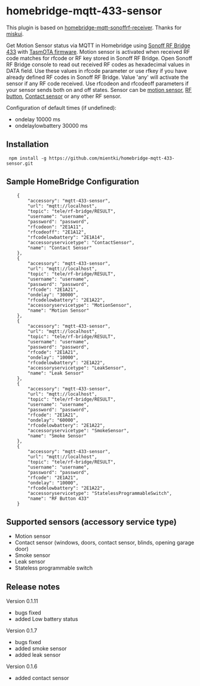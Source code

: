 # homebridge-mqtt-433-sensor

This plugin is based on [homebridge-mqtt-sonoffrf-receiver](https://github.com/miskui/homebridge-mqtt-sonoffrf-receiver). Thanks for [miskui](https://github.com/miskui).

Get Motion Sensor status via MQTT in Homebridge using [Sonoff RF Bridge 433](https://www.itead.cc/sonoff-rf-bridge-433.html) with [TasmOTA firmware](https://github.com/arendst/Sonoff-Tasmota/wiki).
Motion sensor is activated when received RF code matches for rfcode or RF key stored in Sonoff RF Bridge. Open Sonoff RF Bridge console to read out received RF codes as hexadecimal values in DATA field. Use these values in rfcode parameter or use rfkey if you have already defined RF codes in Sonoff RF Bridge. Value 'any' will activate the sensor if any RF code received. Use rfcodeon and rfcodeoff parameters if your sensor sends both on and off states.
Sensor can be [motion sensor](https://www.itead.cc/sonoff-rf-bridge-433.html), [RF button](https://www.aliexpress.com/item/86-Wall-Panel-Wireless-Remote-Transmitter-1-2-3-Channel-Sticky-RF-TX-Smart-For-Home/32793117889.html?spm=a2g0s.9042311.0.0.nUq3pZ), [Contact sensor](https://www.aliexpress.com/item/SECRUI-D026-Window-Door-Magnet-Sensor-Detector-Portable-Alarm-Sensors-Smart-Home-Detectors-Wireless-For-SECRUI/32891067687.html) or any other RF sensor.

Configuration of default times (if undefined):
- ondelay 10000 ms
- ondelaylowbattery 30000 ms

Installation
--------------------
     npm install -g https://github.com/mientki/homebridge-mqtt-433-sensor.git

Sample HomeBridge Configuration
--------------------

        {
            "accessory": "mqtt-433-sensor",
            "url": "mqtt://localhost",
            "topic": "tele/rf-bridge/RESULT",
            "username": "username",
            "password": "password",
            "rfcodeon": "2E1A11",
            "rfcodeoff": "2E1A12",
            "rfcodelowbattery": "2E1A14",
            "accessoryservicetype": "ContactSensor",
            "name": "Contact Sensor"
        },
        {
            "accessory": "mqtt-433-sensor",
            "url": "mqtt://localhost",
            "topic": "tele/rf-bridge/RESULT",
            "username": "username",
            "password": "password",
            "rfcode": "2E1A21",
            "ondelay": "30000",
            "rfcodelowbattery": "2E1A22",
            "accessoryservicetype": "MotionSensor",
            "name": "Motion Sensor"
        },
        {
            "accessory": "mqtt-433-sensor",
            "url": "mqtt://localhost",
            "topic": "tele/rf-bridge/RESULT",
            "username": "username",
            "password": "password",
            "rfcode": "2E1A21",
            "ondelay": "10000",
            "rfcodelowbattery": "2E1A22",
            "accessoryservicetype": "LeakSensor",
            "name": "Leak Sensor"
        },
        {
            "accessory": "mqtt-433-sensor",
            "url": "mqtt://localhost",
            "topic": "tele/rf-bridge/RESULT",
            "username": "username",
            "password": "password",
            "rfcode": "2E1A21",
            "ondelay": "60000",
            "rfcodelowbattery": "2E1A22",
            "accessoryservicetype": "SmokeSensor",
            "name": "Smoke Sensor"
        },
        {
            "accessory": "mqtt-433-sensor",
            "url": "mqtt://localhost",
            "topic": "tele/rf-bridge/RESULT",
            "username": "username",
            "password": "password",
            "rfcode": "2E1A21",
            "ondelay": "10000",
            "rfcodelowbattery": "2E1A22",
            "accessoryservicetype": "StatelessProgrammableSwitch",
            "name": "RF Button 433"
        }
        
        
        
        
        
        

Supported sensors (accessory service type)
--------------------
- Motion sensor
- Contact sensor (windows, doors, contact sensor, blinds, opening garage door)
- Smoke sensor
- Leak sensor
- Stateless programmable switch

Release notes
--------------------
Version 0.1.11
- bugs fixed
- added Low battery status

Version 0.1.7
- bugs fixed
- added smoke sensor
- added leak sensor

Version 0.1.6
- added contact sensor
